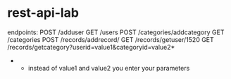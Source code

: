 # rest-api-lab
endpoints:
POST /adduser
GET /users
POST /categories/addcategory
GET /categories
POST /records/addrecord/
GET /records/getuser/1520
GET /records/getcategory?userid=value1&categoryid=value2*
* - instead of value1 and value2 you enter your parameters

